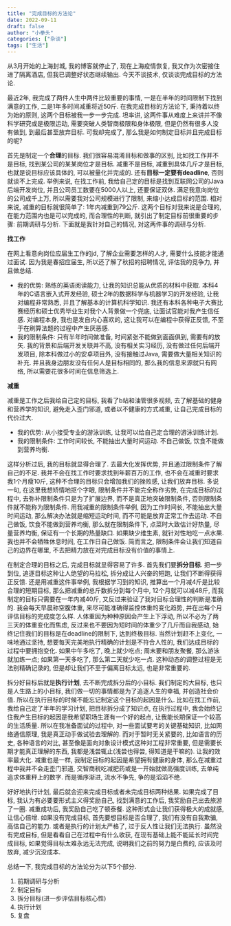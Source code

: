 ```yaml
---
title: "完成目标的方法论"
date: 2022-09-11
draft: false
author: "小拳头"
categories: ["杂谈"]
tags: ["生活"]
---
```


从3月开始的上海封城, 我的博客就停止了, 现在上海疫情恢复, 我又作为次密接住进了隔离酒店, 但我已调整好状态继续输出. 今天不谈技术, 仅谈谈完成目标的方法论.

最近2年, 我完成了两件人生中两件比较重要的事情, 一是在半年的时间限制下找到满意的工作, 二是1年多时间减重将近50斤. 在我完成目标的方法论下, 秉持着以终为始的原则, 这两个目标被我一步一步完成. 坦率讲, 这两件事从难度上来讲并不像科学研究或是极限运动, 需要突破人类智商极限和身体极限, 但是仍然有很多人没有做到, 到最后甚至放弃目标. 可我却完成了, 那么我是如何制定目标并且完成目标的呢? 

首先是制定一个**合理**的目标. 我们很容易混淆目标和做事的区别, 比如找工作并不是目标, 找到某公司的某某岗位才是目标. 减重不是目标, 减重到具体几斤才是目标, 也就是说目标应该具体的, 可以被量化并完成的. 还有**目标一定要有deadline**, 否则就谈不上完成. 举例来说, 在找工作前, 我给自己定的目标是找到互联网公司的Java后端开发岗位, 并且公司员工数要在5000人以上, 还要保证双休. 满足我意向岗位的公司成千上万, 所以需要我对公司规模进行了限制, 来缩小达成目标的范围. 相对来说, 减重的目标就很简单了: 1年内减重到79公斤. 这两个目标对我来说是合理的, 在能力范围内也是可以完成的, 而合理性的判断, 就引出了制定目标前很重要的步骤: 前期调研与分析. 下面就是我针对自己的情况, 对这两件事的调研与分析.

**找工作**

在网上看意向岗位应届生工作的jd, 了解企业需要怎样的人才, 需要什么技能才能通过面试. 因为我是春招应届生, 所以还了解了秋招的招聘情况, 评估我的竞争力, 并且做总结. 

- 我的优势: 熟练的英语阅读能力, 让我的知识总能从优质的材料中获取. 本科4年的C语言嵌入式开发经验, 硕士2年的数据科学与机器学习的开发经验, 让我对编程非常熟悉, 并且了解基本的计算机科学知识. 我还有本科各种电子大赛比赛经历和硕士优秀毕业生对我个人背景做一个兜底, 让面试官能对我产生信任感. 对编程本身, 我也是发自内心喜欢的, 这让我可以在编程中获得正反馈, 不至于在刷算法题的过程中产生厌恶感.
- 我的限制条件: 只有半年时间做准备, 时间紧张不能做到面面俱到, 需要有的放矢. 我的背景和后端开发关联并不高, 没有相关实习经历, 没有做过任何后端开发项目, 除本科做过小的安卓项目外, 没有接触过Java, 需要做大量相关知识的补充. 并且我身边朋友没有任何人是目标相同的, 那么我的信息来源就只有网络, 所以需要花很多时间在信息筛选上.

**减重**

减重是工作之后我给自己定的目标, 我看了b站和油管很多视频, 去了解基础的健身和营养学的知识, 避免走入歪门邪道, 或者以不健康的方式减重, 让自己完成目标的代价过大. 
- 我的优势: 从小接受专业的游泳训练, 让我可以给自己定合理的游泳训练计划. 
- 我的限制条件: 工作时间较长, 不能抽出大量时间运动. 不自己做饭, 饮食不能做到营养均衡. 

这样分析过后, 我的目标就显得合理了. 去最大化发挥优势, 并且通过限制条件了解自己的不足. 我并不会在找工作时要求找到年薪百万的工作, 也不会在减重时要求我1个月瘦10斤, 这种不合理的目标只会增加我们的挫败感, 让我们放弃目标. 多说一句, 在这里我想矫情地抠个字眼, 限制条件并不能完全称作劣势, 在完成目标的过程中, 去弥补限制条件只是为了扩展边界, 而不是真正地突破限制条件, 否则限制条件就不能称为限制条件. 用我减重的限制条件举例, 因为工作时间长, 不能抽出大量时间运动, 那么解决办法就是缩短运动时间, 而不可能是放弃正常工作去运动. 不自己做饭, 饮食不能做到营养均衡, 那么就在限制条件下, 点菜时大致估计好热量, 尽量营养均衡, 保证有一个长期的热量缺口. 如果缺少维生素, 就针对性地吃一点水果. 我也并不会牺牲休息时间, 在工作日自己做饭. 简而言之, 限制条件会让我们知道自己的边界在哪里, 不去把精力放在对完成目标没有价值的事情上. 

在制定合理的目标之后, 完成目标就显得容易了许多. 首先我们要**拆分目标**. 把一步到位, 追逐目标这种让人绝望的马拉松, 拆分成让人兴奋的短跑, 让我们不断得获得正反馈. 还是用减重这件事举例, 我根据学习到的知识, 推算出一个月减4斤是比较合理的短期目标, 那么把减重的总斤数拆分到每个月中, 12个月就可以减48斤, 而我制定的目标只需要在一年内减40斤, 又反过来验证了我对目标合理性的判断是准确的. 我会每天早晨称空腹体重, 来尽可能准确得监控体重的变化趋势, 并在出每个月评估目标的完成度怎么样. 人体重因为种种原因会产生上下浮动, 所以不必为了两三天的体重变化而焦虑, 反过来也不要因为短时间的体重少了几斤而自我感动, 始终记住我们的目标是在deadline的限制下, 达到终极目标. 当然计划赶不上变化, 一味地通过坚持, 想要每天完美地执行精确的计划是不符合人性的, 我们达成目标的过程中要拥抱变化. 如果中午多吃了, 晚上就少吃点; 周末要和朋友聚餐, 那么游泳就加练一点; 如果第一天多吃了, 那么第二天就少吃一点. 这种动态的调整过程是无法别精确记录的, 但是却让我们不至于偏离目标太远, 也是非常重要的.

拆分好目标后就是**执行计划**, 去不断完成拆分后的小目标. 我们制定的大目标, 也只是人生路上的小目标, 我们做一切的事情都是为了追逐人生的幸福, 并创造社会价值. 所以在执行目标的时候不能忘记制定这个目标的起因是什么. 比如在找工作前, 我给自己定了半年的学习计划, 把目标拆分成了知识点, 在执行过程中, 我会始终记住我产生目标的起因是我希望职场生涯有一个好的起点, 让我能长期保证一个较高的生活质量. 所以在我准备面试的过程中, 对一些面试要考的关键基础知识, 比如网络通信原理, 我是真正动手做试验去理解的. 而对于暂时无关紧要的, 比如语言的历史, 各种语言的对比, 甚至像是面向对象设计模式这种对工程非常重要, 但是需要长期才能真正理解的东西, 我都是浅尝辄止(浅尝也得尝, 得知道是干嘛的). 让我的效率最大化. 减重也是一样, 我制定目标的起因是希望拥有健康的身体, 那么在减重过程中我并不会走歪门邪道, 交智商税吃减肥药或是一开始就做高强度训练, 去单纯追求体重秤上的数字. 而是循序渐进, 流水不争先, 争的是滔滔不绝.

好好地执行计划, 最后就会迎来完成目标或者未完成目标两种结果. 如果完成了目标, 我认为有必要要形式主义得奖励自己, 找到满意的工作后, 我奖励自己出去旅游了一圈. 减重成功后, 我奖励自己吃了顿泰餐. 这种形式会让我们获得极大的成就感, 让信心倍增. 如果没有完成目标, 首先要想目标是否合理了, 我们有没有自我欺骗, 高估自己的能力. 或者是执行的计划太严格了, 过于反人性让我们无法执行. 虽然没有完成目标, 但是看看自己在过程中有什么收获, 在现有基础上能不能延长时间完成目标, 如果觉得目标太难永远无法完成, 说明我们之前的努力是白费的, 应该及时放弃, 减少沉没成本. 

总结一下, 我完成目标的方法论分为以下5个部分.
1. 前期调研与分析
2. 制定目标
3. 拆分目标(进一步评估目标核心性)
4. 执行计划
5. 复盘